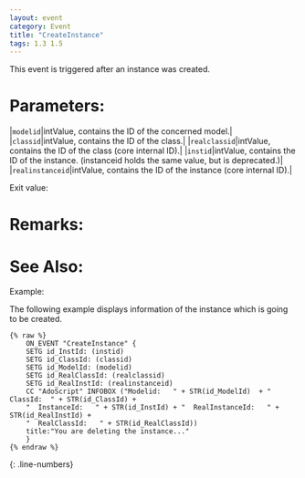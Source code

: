 ```yaml
---
layout: event
category: Event
title: "CreateInstance"
tags: 1.3 1.5
---
```


This event is triggered after an instance was created.  

# Parameters:  

|`modelid`|intValue, contains the ID of the concerned model.|
|`classid`|intValue, contains the ID of the class.|
|`realclassid`|intValue, contains the ID of the class (core internal ID).|
|`instid`|intValue, contains the ID of the instance. (instanceid holds the same value, but is deprecated.)|
|`realinstanceid`|intValue, contains the ID of the instance (core internal ID).|

Exit value:



# Remarks:  



# See Also:  



Example:

The following example displays information of the instance which is going to be created.  

```adoscript
{% raw %}
	ON_EVENT "CreateInstance" {
	SETG id_InstId: (instid) 
	SETG id_ClassId: (classid) 
	SETG id_ModelId: (modelid)
	SETG id_RealClassId: (realclassid)
	SETG id_RealInstId: (realinstanceid)
	CC "AdoScript" INFOBOX ("Modelid:   " + STR(id_ModelId)  + "  ClassId:  " + STR(id_ClassId) + 
	"  InstanceId:   " + STR(id_InstId) + "  RealInstanceId:   " + STR(id_RealInstId) + 
	"  RealClassId:   " + STR(id_RealClassId))
	title:"You are deleting the instance..."
	}
{% endraw %}
```
{: .line-numbers}


